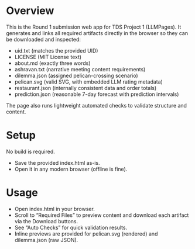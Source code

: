 # Overview
This is the Round 1 submission web app for TDS Project 1 (LLMPages). It generates and links all required artifacts directly in the browser so they can be downloaded and inspected:
- uid.txt (matches the provided UID)
- LICENSE (MIT License text)
- about.md (exactly three words)
- ashravan.txt (narrative meeting content requirements)
- dilemma.json (assigned pelican-crossing scenario)
- pelican.svg (valid SVG, with embedded LLM rating metadata)
- restaurant.json (internally consistent data and order totals)
- prediction.json (reasonable 7-day forecast with prediction intervals)

The page also runs lightweight automated checks to validate structure and content.

# Setup
No build is required.
- Save the provided index.html as-is.
- Open it in any modern browser (offline is fine).

# Usage
- Open index.html in your browser.
- Scroll to “Required Files” to preview content and download each artifact via the Download buttons.
- See “Auto Checks” for quick validation results.
- Inline previews are provided for pelican.svg (rendered) and dilemma.json (raw JSON).